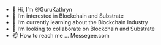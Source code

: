 - 👋 Hi, I’m @GuruKathryn
- 👀 I’m interested in Blockchain and Substrate
- 🌱 I’m currently learning about the Blockchain Industry
- 💞️ I’m looking to collaborate on Blockchain and Substrate
- 📫 How to reach me ... Messegee.com

<!---
GuruKathryn/GuruKathryn is a ✨ special ✨ repository because its `README.md` (this file) appears on your GitHub profile.
You can click the Preview link to take a look at your changes.
--->
